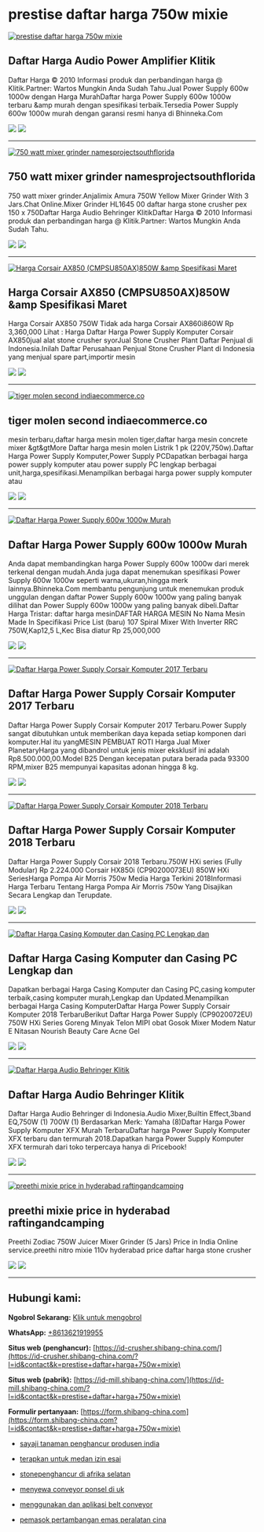 # prestise daftar harga 750w mixie

<a href="https://swt.shibang-china.com/?l=id&img&k=prestise+daftar+harga+750w+mixie" target="_blank">![prestise daftar harga 750w mixie](http://static.shibang-china.com/all-800x300/659.jpg)</a>

## Daftar Harga Audio Power Amplifier Klitik
Daftar Harga © 2010 Informasi produk dan perbandingan harga @ Klitik.Partner: Wartos Mungkin Anda Sudah Tahu.Jual Power Supply 600w 1000w dengan Harga MurahDaftar harga Power Supply 600w 1000w terbaru &amp murah dengan spesifikasi terbaik.Tersedia Power Supply 600w 1000w murah dengan garansi resmi hanya di Bhinneka.Com


<a href="https://whatsapp.shibangsoft.com/WhatsApp.php" target="_blank" title="WhatsApp">![](http://static.shibang-china.com/icon/whatsapp.png)</a> <a href="https://swt.shibang-china.com/?l=id&icon&k=prestise+daftar+harga+750w+mixie" target="_blank">![](http://static.shibang-china.com/icon/chat-id.png)</a>

---

<a href="https://swt.shibang-china.com/?l=id&img&k=prestise+daftar+harga+750w+mixie" target="_blank">![750 watt mixer grinder namesprojectsouthflorida](http://static.shibang-china.com/all-800x300/214.jpg)</a>

## 750 watt mixer grinder namesprojectsouthflorida
750 watt mixer grinder.Anjalimix Amura 750W Yellow Mixer Grinder With 3 Jars.Chat Online.Mixer Grinder HL1645 00 daftar harga stone crusher pex 150 x 750Daftar Harga Audio Behringer KlitikDaftar Harga © 2010 Informasi produk dan perbandingan harga @ Klitik.Partner: Wartos Mungkin Anda Sudah Tahu.


<a href="https://whatsapp.shibangsoft.com/WhatsApp.php" target="_blank" title="WhatsApp">![](http://static.shibang-china.com/icon/whatsapp.png)</a> <a href="https://swt.shibang-china.com/?l=id&icon&k=prestise+daftar+harga+750w+mixie" target="_blank">![](http://static.shibang-china.com/icon/chat-id.png)</a>

---

<a href="https://swt.shibang-china.com/?l=id&img&k=prestise+daftar+harga+750w+mixie" target="_blank">![Harga Corsair AX850 (CMPSU850AX)850W &amp Spesifikasi Maret](http://static.shibang-china.com/all-800x300/119.jpg)</a>

## Harga Corsair AX850 (CMPSU850AX)850W &amp Spesifikasi Maret
Harga Corsair AX850 750W Tidak ada harga Corsair AX860i860W Rp 3,360,000 Lihat : Harga Daftar Harga Power Supply Komputer Corsair AX850jual alat stone crusher syorJual Stone Crusher Plant Daftar Penjual di Indonesia.Inilah Daftar Perusahaan Penjual Stone Crusher Plant di Indonesia yang menjual spare part,importir mesin


<a href="https://whatsapp.shibangsoft.com/WhatsApp.php" target="_blank" title="WhatsApp">![](http://static.shibang-china.com/icon/whatsapp.png)</a> <a href="https://swt.shibang-china.com/?l=id&icon&k=prestise+daftar+harga+750w+mixie" target="_blank">![](http://static.shibang-china.com/icon/chat-id.png)</a>

---

<a href="https://swt.shibang-china.com/?l=id&img&k=prestise+daftar+harga+750w+mixie" target="_blank">![tiger molen second indiaecommerce.co](http://static.shibang-china.com/all-800x300/1136.jpg)</a>

## tiger molen second indiaecommerce.co
mesin terbaru,daftar harga mesin molen tiger,daftar harga mesin concrete mixer &gt&gtMore Daftar harga mesin molen Listrik 1 pk (220V,750w).Daftar Harga Power Supply Komputer,Power Supply PCDapatkan berbagai harga power supply komputer atau power supply PC lengkap berbagai unit,harga,spesifikasi.Menampilkan berbagai harga power supply komputer atau


<a href="https://whatsapp.shibangsoft.com/WhatsApp.php" target="_blank" title="WhatsApp">![](http://static.shibang-china.com/icon/whatsapp.png)</a> <a href="https://swt.shibang-china.com/?l=id&icon&k=prestise+daftar+harga+750w+mixie" target="_blank">![](http://static.shibang-china.com/icon/chat-id.png)</a>

---

<a href="https://swt.shibang-china.com/?l=id&img&k=prestise+daftar+harga+750w+mixie" target="_blank">![Daftar Harga Power Supply 600w 1000w Murah](http://static.shibang-china.com/all-800x300/1528.jpg)</a>

## Daftar Harga Power Supply 600w 1000w Murah
Anda dapat membandingkan harga Power Supply 600w 1000w dari merek terkenal dengan mudah.Anda juga dapat menemukan spesifikasi Power Supply 600w 1000w seperti warna,ukuran,hingga merk lainnya.Bhinneka.Com membantu pengunjung untuk menemukan produk unggulan dengan daftar Power Supply 600w 1000w yang paling banyak dilihat dan Power Supply 600w 1000w yang paling banyak dibeli.Daftar Harga Tristar: daftar harga mesinDAFTAR HARGA MESIN No Nama Mesin Made In Specifikasi Price List (baru) 107 Spiral Mixer With Inverter RRC 750W,Kap12,5 L,Kec Bisa diatur Rp 25,000,000


<a href="https://whatsapp.shibangsoft.com/WhatsApp.php" target="_blank" title="WhatsApp">![](http://static.shibang-china.com/icon/whatsapp.png)</a> <a href="https://swt.shibang-china.com/?l=id&icon&k=prestise+daftar+harga+750w+mixie" target="_blank">![](http://static.shibang-china.com/icon/chat-id.png)</a>

---

<a href="https://swt.shibang-china.com/?l=id&img&k=prestise+daftar+harga+750w+mixie" target="_blank">![Daftar Harga Power Supply Corsair Komputer 2017 Terbaru](http://static.shibang-china.com/all-800x300/450.jpg)</a>

## Daftar Harga Power Supply Corsair Komputer 2017 Terbaru
Daftar Harga Power Supply Corsair Komputer 2017 Terbaru.Power Supply sangat dibutuhkan untuk memberikan daya kepada setiap komponen dari komputer.Hal itu yangMESIN PEMBUAT ROTI Harga Jual Mixer PlanetaryHarga yang dibandrol untuk jenis mixer eksklusif ini adalah Rp8.500.000,00.Model B25 Dengan kecepatan putara berada pada 93300 RPM,mixer B25 mempunyai kapasitas adonan hingga 8 kg.


<a href="https://whatsapp.shibangsoft.com/WhatsApp.php" target="_blank" title="WhatsApp">![](http://static.shibang-china.com/icon/whatsapp.png)</a> <a href="https://swt.shibang-china.com/?l=id&icon&k=prestise+daftar+harga+750w+mixie" target="_blank">![](http://static.shibang-china.com/icon/chat-id.png)</a>

---

<a href="https://swt.shibang-china.com/?l=id&img&k=prestise+daftar+harga+750w+mixie" target="_blank">![Daftar Harga Power Supply Corsair Komputer 2018 Terbaru](http://static.shibang-china.com/all-800x300/1429.jpg)</a>

## Daftar Harga Power Supply Corsair Komputer 2018 Terbaru
Daftar Harga Power Supply Corsair 2018 Terbaru.750W HXi series (Fully Modular) Rp 2.224.000 Corsair HX850i (CP90200073EU) 850W HXi SeriesHarga Pompa Air Morris 750w Media Harga Terkini 2018Informasi Harga Terbaru Tentang Harga Pompa Air Morris 750w Yang Disajikan Secara Lengkap dan Terupdate.


<a href="https://whatsapp.shibangsoft.com/WhatsApp.php" target="_blank" title="WhatsApp">![](http://static.shibang-china.com/icon/whatsapp.png)</a> <a href="https://swt.shibang-china.com/?l=id&icon&k=prestise+daftar+harga+750w+mixie" target="_blank">![](http://static.shibang-china.com/icon/chat-id.png)</a>

---

<a href="https://swt.shibang-china.com/?l=id&img&k=prestise+daftar+harga+750w+mixie" target="_blank">![Daftar Harga Casing Komputer dan Casing PC Lengkap dan](http://static.shibang-china.com/all-800x300/291.jpg)</a>

## Daftar Harga Casing Komputer dan Casing PC Lengkap dan
Dapatkan berbagai Harga Casing Komputer dan Casing PC,casing komputer terbaik,casing komputer murah,Lengkap dan Updated.Menampilkan berbagai Harga Casing KomputerDaftar Harga Power Supply Corsair Komputer 2018 TerbaruBerikut Daftar Harga Power Supply (CP9020072EU) 750W HXi Series Goreng Minyak Telon MIPI obat Gosok Mixer Modem Natur E Nitasan Nourish Beauty Care Acne Gel


<a href="https://whatsapp.shibangsoft.com/WhatsApp.php" target="_blank" title="WhatsApp">![](http://static.shibang-china.com/icon/whatsapp.png)</a> <a href="https://swt.shibang-china.com/?l=id&icon&k=prestise+daftar+harga+750w+mixie" target="_blank">![](http://static.shibang-china.com/icon/chat-id.png)</a>

---

<a href="https://swt.shibang-china.com/?l=id&img&k=prestise+daftar+harga+750w+mixie" target="_blank">![Daftar Harga Audio Behringer Klitik](http://static.shibang-china.com/all-800x300/425.jpg)</a>

## Daftar Harga Audio Behringer Klitik
Daftar Harga Audio Behringer di Indonesia.Audio Mixer,Builtin Effect,3band EQ,750W (1) 700W (1) Berdasarkan Merk: Yamaha (8)Daftar Harga Power Supply Komputer XFX Murah TerbaruDaftar harga Power Supply Komputer XFX terbaru dan termurah 2018.Dapatkan harga Power Supply Komputer XFX termurah dari toko terpercaya hanya di Pricebook!


<a href="https://whatsapp.shibangsoft.com/WhatsApp.php" target="_blank" title="WhatsApp">![](http://static.shibang-china.com/icon/whatsapp.png)</a> <a href="https://swt.shibang-china.com/?l=id&icon&k=prestise+daftar+harga+750w+mixie" target="_blank">![](http://static.shibang-china.com/icon/chat-id.png)</a>

---

<a href="https://swt.shibang-china.com/?l=id&img&k=prestise+daftar+harga+750w+mixie" target="_blank">![preethi mixie price in hyderabad raftingandcamping](http://static.shibang-china.com/all-800x300/719.jpg)</a>

## preethi mixie price in hyderabad raftingandcamping
Preethi Zodiac 750W Juicer Mixer Grinder (5 Jars) Price in India Online service.preethi nitro mixie 110v hyderabad price daftar harga stone crusher

<a href="https://whatsapp.shibangsoft.com/WhatsApp.php" target="_blank" title="WhatsApp">![](http://static.shibang-china.com/icon/whatsapp.png)</a> <a href="https://swt.shibang-china.com/?l=id&icon&k=prestise+daftar+harga+750w+mixie" target="_blank">![](http://static.shibang-china.com/icon/chat-id.png)</a>

---
## Hubungi kami:

**Ngobrol Sekarang:** [Klik untuk mengobrol](https://swt.shibang-china.com?l=id&contact&k=prestise+daftar+harga+750w+mixie)

**WhatsApp:**  [+8613621919955](https://whatsapp.shibangsoft.com/WhatsApp.php)

**Situs web (penghancur):** [https://id-crusher.shibang-china.com/](https://id-crusher.shibang-china.com/?l=id&contact&k=prestise+daftar+harga+750w+mixie)

**Situs web (pabrik):** [https://id-mill.shibang-china.com/](https://id-mill.shibang-china.com/?l=id&contact&k=prestise+daftar+harga+750w+mixie)

**Formulir pertanyaan:** [https://form.shibang-china.com](https://form.shibang-china.com?l=id&contact&k=prestise+daftar+harga+750w+mixie)

* [sayaji tanaman penghancur produsen india](../38/sayaji%20tanaman%20penghancur%20produsen%20india.md)

* [terapkan untuk medan izin esai](../35/terapkan%20untuk%20medan%20izin%20esai.md)

* [stonepenghancur di afrika selatan](../38/stonepenghancur%20di%20afrika%20selatan.md)

* [menyewa conveyor ponsel di uk](../40/menyewa%20conveyor%20ponsel%20di%20uk.md)

* [menggunakan dan aplikasi belt conveyor](../40/menggunakan%20dan%20aplikasi%20belt%20conveyor.md)

* [pemasok pertambangan emas peralatan cina](../34/pemasok%20pertambangan%20emas%20peralatan%20cina.md)